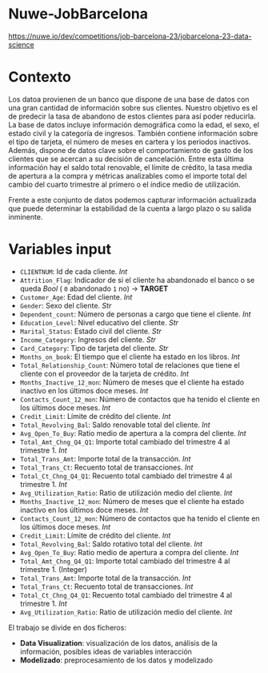 # Nuwe-JobBarcelona

https://nuwe.io/dev/competitions/job-barcelona-23/jobarcelona-23-data-science

# Contexto
Los datoa provienen de un banco que dispone de una base de datos con una gran cantidad de información sobre sus clientes. Nuestro objetivo es el de predecir la tasa de abandono de estos clientes para así poder reducirla. La base de datos incluye información demográfica como la edad, el sexo, el estado civil y la categoría de ingresos. También contiene información sobre el tipo de tarjeta, el número de meses en cartera y los periodos inactivos. Además, dispone de datos clave sobre el comportamiento de gasto de los clientes que se acercan a su decisión de cancelación. Entre esta última información hay el saldo total renovable, el límite de crédito, la tasa media de apertura a la compra y métricas analizables como el importe total del cambio del cuarto trimestre al primero o el índice medio de utilización.

Frente a este conjunto de datos podemos capturar información actualizada que puede determinar la estabilidad de la cuenta a largo plazo o su salida inminente.

# Variables input

- `CLIENTNUM`: Id de cada cliente. *Int*
- `Attrition_Flag`: Indicador de si el cliente ha abandonado el banco o se queda *Bool* ( `0` abandonado `1` no) -> **TARGET**
- `Customer_Age`: Edad del cliente. *Int*
- `Gender`: Sexo del cliente. *Str*
- `Dependent_count`: Número de personas a cargo que tiene el cliente. *Int*
- `Education_Level`: Nivel educativo del cliente. *Str*
- `Marital_Status`: Estado civil del cliente. *Str*
- `Income_Category`: Ingresos del cliente. *Str*
- `Card_Category`: Tipo de tarjeta del cliente. *Str*
- `Months_on_book`: El tiempo que el cliente ha estado en los libros. *Int*
- `Total_Relationship_Count`: Número total de relaciones que tiene el cliente con el proveedor de la tarjeta de crédito. *Int*
- `Months_Inactive_12_mon`: Número de meses que el cliente ha estado inactivo en los últimos doce meses. *Int*
- `Contacts_Count_12_mon`: Número de contactos que ha tenido el cliente en los últimos doce meses. *Int*
- `Credit_Limit`: Límite de crédito del cliente. *Int*
- `Total_Revolving_Bal`: Saldo renovable total del cliente. *Int*
- `Avg_Open_To_Buy`: Ratio medio de apertura a la compra del cliente. *Int*
- `Total_Amt_Chng_Q4_Q1`: Importe total cambiado del trimestre 4 al trimestre 1. *Int*
- `Total_Trans_Amt`: Importe total de la transacción. *Int*
- `Total_Trans_Ct`: Recuento total de transacciones. *Int*
- `Total_Ct_Chng_Q4_Q1`: Recuento total cambiado del trimestre 4 al trimestre 1. *Int*
- `Avg_Utilization_Ratio`: Ratio de utilización medio del cliente. *Int*
- `Months_Inactive_12_mon`: Número de meses que el cliente ha estado inactivo en los últimos doce meses. *Int*
- `Contacts_Count_12_mon`: Número de contactos que ha tenido el cliente en los últimos doce meses. *Int*
- `Credit_Limit`: Límite de crédito del cliente. *Int*
- `Total_Revolving_Bal`: Saldo rotativo total del cliente. *Int*
- `Avg_Open_To_Buy`: Ratio medio de apertura a compra del cliente. *Int*
- `Total_Amt_Chng_Q4_Q1`: Importe total cambiado del trimestre 4 al trimestre 1. (Integer)
- `Total_Trans_Amt`: Importe total de la transacción. *Int*
- `Total_Trans_Ct`: Recuento total de transacciones. *Int*
- `Total_Ct_Chng_Q4_Q1`: Recuento total cambiado del trimestre 4 al trimestre 1. *Int*
- `Avg_Utilization_Ratio`: Ratio de utilización medio del cliente. *Int*


El trabajo se divide en dos ficheros:

- **Data Visualization**: visualización de los datos, análisis de la información, posibles ideas de variables interacción
- **Modelizado**: preprocesamiento de los datos y modelizado
